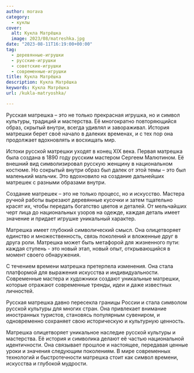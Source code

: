 ```yaml
---
author: morava
category:
  - куклы
cover:
  alt: Кукла Матрёшка
  image: 2023/08/matreshka.jpg
date: "2023-08-11T16:19:00+00:00"
tag:
  - деревянные-игрушки
  - русские-игрушки
  - советские-игрушки
  - современные-игрушки
title: Кукла Матрёшка
description: Кукла Матрёшка
keywords: Кукла Матрёшка
url: /kukla-matryoshka/

---
```

Русская матрешка – это не только прекрасная игрушка, но и символ культуры, традиций и мастерства. Её многократно повторяющийся образ, скрытый внутри, всегда удивлял и завораживал. История матрешки берет своё начало в далеких временах, и с тех пор она продолжает вдохновлять и восхищать мир.

Истоки русской матрешки уходят в конец XIX века. Первая матрешка была создана в 1890 году русским мастером Сергеем Малютином. Её внешний вид символизировал русскую женщину в национальном костюме. Но сокрытый внутри образ был далек от этой темы – это был маленький мальчик. Это вдохновило на создание дальнейших матрешек с разными образами внутри.

Создание матрешек – это не только процесс, но и искусство. Мастера ручной работы вырезают деревянные кусочки и затем тщательно красят их, чтобы передать богатство цветов и деталей. От мельчайших черт лица до национальных узоров на одежде, каждая деталь имеет значение и придает игрушке уникальный характер.

Матрешка имеет глубокий символический смысл. Она олицетворяет единство и множественность, связь поколений и вложенные друг в друга роли. Матрешка может быть метафорой для жизненного пути: каждая ступень \- это новый этап, новый опыт, открывающийся в момент своего обнаружения.

С течением времени матрешка претерпела изменения. Она стала платформой для выражения искусства и индивидуальности. Современные мастера и художники создают уникальные матрешки, которые отражают современные тренды, идеи и даже известных личностей.

Русская матрешка давно пересекла границы России и стала символом русской культуры для многих стран. Она привлекает внимание иностранных туристов, становясь популярным сувениром, и одновременно сохраняет свою историческую и культурную ценность.

Матрешка олицетворяет уникальное наследие русской культуры и мастерства. Её история и символика делают её частью национальной идентичности. Она связывает прошлое и настоящее, передавая ценные уроки и значения следующим поколениям. В мире современных технологий и быстротечности матрешка стоит как символ времени, искусства и глубокой мудрости.
